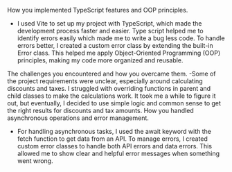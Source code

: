 How you implemented TypeScript features and OOP principles.
- I used Vite to set up my project with TypeScript, which made the development process faster and easier. Type script helped me to identify errors easily which made me to write a bug less code. To handle errors better, I created a custom error class by extending the built-in Error class. This helped me apply Object-Oriented Programming (OOP) principles, making my code more organized and reusable.
  
The challenges you encountered and how you overcame them.
-Some of the project requirements were unclear, especially around calculating discounts and taxes. I struggled with overriding functions in parent and child classes to make the calculations work. It took me a while to figure it out, but eventually, I decided to use simple logic and common sense to get the right results for discounts and tax amounts. 
How you handled asynchronous operations and error management.
- For handling asynchronous tasks, I used the await keyword with the fetch function to get data from an API. To manage errors, I created custom error classes to handle both API errors and data errors. This allowed me to show clear and helpful error messages when something went wrong.
